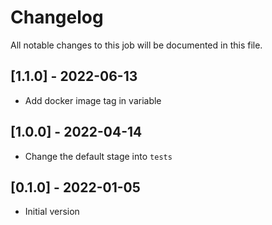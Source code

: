 # Changelog
All notable changes to this job will be documented in this file.

## [1.1.0] - 2022-06-13
* Add docker image tag in variable 

## [1.0.0] - 2022-04-14
* Change the default stage into `tests`

## [0.1.0] - 2022-01-05
* Initial version